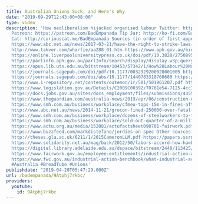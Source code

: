 ```yaml
---
title: Australian Unions Suck, and Here's Why
date: "2019-09-29T12:43:00+08:00"
type: video
description: 'How neoliberalism hijacked organised labour Twitter: https://twitter.com/BadEmpanada
  Patreon: https://patreon.com/BadEmpanada Tip Jar: http://ko-fi.com/BadEmpanada Curious
  Cat: http://curiouscat.me/BadEmpanada Sources (in order of first appearance): https://www.aph.gov.au/About_Parliament/Parliamentary_Departments/Parliamentary_Library/pubs/rp/rp1819/UnionMembership
  https://www.abc.net.au/news/2017-03-21/have-the-right-to-strike-laws-gone-too-far/8370980
  http://www.takver.com/wharfie/aa288_01.htm https://www.aph.gov.au/binaries/library/intguide/law/docs/commonwealthconciliationandarbitrationact1904.pdf
  https://online.liverpooluniversitypress.co.uk/doi/pdf/10.3828/27508953 https://espace.curtin.edu.au/bitstream/handle/20.500.11937/34039/19425_downloaded_stream_517.pdf?sequence=2
  https://parlinfo.aph.gov.au/parlInfo/search/display/display.w3p;query=Id:%22library/partypol/992745%22
  https://opus.lib.uts.edu.au/bitstream/10453/57342/1/How%20Labour%20Made%20Neoliberalism%20accepted%20manuscript%20version.pdf
  https://journals.sagepub.com/doi/pdf/10.1177/0032329200028001005 https://www.actu.org.au/about-the-actu/history
  https://journals.sagepub.com/doi/abs/10.1177/1440783318760680 https://www.greenleft.org.au/content/lessons-today%E2%80%99s-unionists-victorian-nurses%E2%80%99-strike
  http://www.i-repository.net/contents/outemon/ir/501/501961207.pdf http://parlinfo.aph.gov.au/parlInfo/search/display/display.w3p;query=Id:%22chamber%2Fnotices%2F2000-04-12%2F0043%22
  https://www.legislation.gov.au/Details/C2009C00392/70761e54-7125-4cc1-b32b-34b7abf8f230
  https://docs.jobs.gov.au/sites/docs_employment/files/submissions/43551/white_chris_attachment.doc
  https://www.theguardian.com/australia-news/2019/apr/06/construction-union-cfmmeu-barangaroo-fined-over-2014-strikes
  https://www.smh.com.au/business/workplace/cfmeu-tops-15m-in-fines-after-new-penalty-for-appalling-behaviour-20180614-p4zlha.html
  http://www.abc.net.au/news/2014-11-21/grocon-fined-250000-over-fatal-wall-collapse/5908292
  https://www.smh.com.au/business/workplace/dozens-of-steelworkers-to-face-court-for-attending-union-rally-20190405-p51bbw.html
  https://www.smh.com.au/business/workplace/sold-out-quarter-of-a-million-workers-underpaid-in-union-deals-20160830-gr4f68.html
  https://www.actu.org.au/media/152081/actufactsheet090701-fairwork.pdf https://changetherules.org.au/
  https://www.buzzfeed.com/markdistefano/jordies-on-spec Other sources consulted:
  http://theses.gla.ac.uk/6211/1/2015CameronLLM.pdf https://papers.ssrn.com/sol3/papers.cfm?abstract_id=1847372
  https://www.solidarity.net.au/mag/back/2012/50/labors-accord-how-hawke-and-keating-began-a-neo-liberal-revolution/
  https://digital.library.adelaide.edu.au/dspace/bitstream/2440/113425/1/JCAJohnsonAcceptedArticleDraft.docx
  https://www.fairwork.gov.au/employee-entitlements/industrial-action-and-union-membership/industrial-action
  https://www.fwc.gov.au/industrial-action-benchbook/what-industrial-action/protected-industrial-action/employer-response
  #Australia #BreadTube #Unions'
publishdate: "2019-04-20T05:47:29.000Z"
url: /badempanada/9Atphj7rkbc/
providers:
  youtube:
    id: 9Atphj7rkbc
---
```


